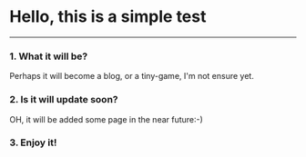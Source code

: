 ﻿# Hello, this is a simple test
---
### **1. What it will be?**
Perhaps it will become a blog, or a tiny-game, I'm not ensure yet.

### **2. Is it will update soon?**
OH, it will be added some page in the near future:-)

### **3. Enjoy it!**